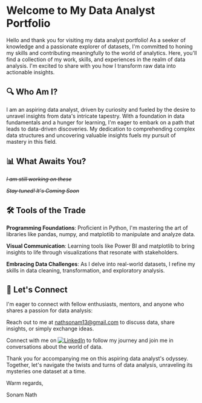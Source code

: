 # **Welcome to My Data Analyst Portfolio**

Hello and thank you for visiting my data analyst portfolio!
As a seeker of knowledge and a passionate explorer of datasets, I'm committed to honing my skills and contributing meaningfully to the world of analytics.
Here, you'll find a collection of my work, skills, and experiences in the realm of data analysis. 
I'm excited to share with you how I transform raw data into actionable insights.

## **🔍 Who Am I?**

I am an aspiring data analyst, driven by curiosity and fueled by the desire to unravel insights from data's intricate tapestry. 
With a foundation in data fundamentals and a hunger for learning, I'm eager to embark on a path that leads to data-driven discoveries.
My dedication to comprehending complex data structures and uncovering valuable insights fuels my pursuit of mastery in this field.

## **📊 What Awaits You?**

~~_I am still working on these_~~

~~_Stay tuned! It's Coming Soon_~~

## **🛠️ Tools of the Trade**

**Programming Foundations**: Proficient in Python, I'm mastering the art of libraries like pandas, numpy, and matplotlib to manipulate and analyze data.

**Visual Communication**: Learning tools like Power BI and matplotlib to bring insights to life through visualizations that resonate with stakeholders.

**Embracing Data Challenges**: As I delve into real-world datasets, I refine my skills in data cleaning, transformation, and exploratory analysis.

## **🤝 Let's Connect**

I'm eager to connect with fellow enthusiasts, mentors, and anyone who shares a passion for data analysis:

Reach out to me at nathsonam13@gmail.com to discuss data, share insights, or simply exchange ideas.

Connect with me on [![LinkedIn](https://img.shields.io/badge/-LinkedIn-blue?style=flat-square&logo=linkedin&logoColor=white)](https://www.linkedin.com/in/sonam-nath-1132621b7?lipi=urn%3Ali%3Apage%3Ad_flagship3_profile_view_base_contact_details%3BRddBg1REQR%2B5AaLD9R5nIg%3D%3D) to follow my journey and join me in conversations about the world of data.

Thank you for accompanying me on this aspiring data analyst's odyssey. Together, let's navigate the twists and turns of data analysis, unraveling its mysteries one dataset at a time.

Warm regards,

Sonam Nath
